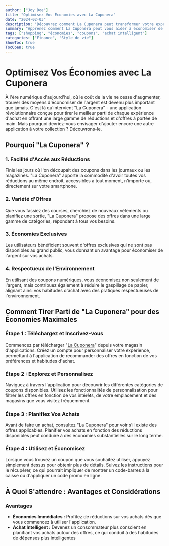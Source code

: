 ```yaml
---
author: ["Joy Doe"]
title: "Optimisez Vos Économies avec La Cuponera"
date: "2024-02-03"
description: "Découvrez comment La Cuponera peut transformer votre expérience de shopping en offrant un accès facile à une large gamme de réductions et d'offres."
summary: "Apprenez comment La Cuponera peut vous aider à économiser de l'argent sur vos achats quotidiens grâce à des coupons numériques et des offres exclusives."
tags: ["shopping", "économies", "coupons", "achat intelligent"]
categories: ["Finance", "Style de vie"]
ShowToc: true
TocOpen: true
---
```


# Optimisez Vos Économies avec La Cuponera

À l'ère numérique d'aujourd'hui, où le coût de la vie ne cesse d'augmenter, trouver des moyens d'économiser de l'argent est devenu plus important que jamais. C'est là qu'intervient "La Cuponera" - une application révolutionnaire conçue pour tirer le meilleur parti de chaque expérience d'achat en offrant une large gamme de réductions et d'offres à portée de main. Mais pourquoi devriez-vous envisager d'ajouter encore une autre application à votre collection ? Découvrons-le.

## Pourquoi "La Cuponera" ?

### 1. Facilité d'Accès aux Réductions
Finis les jours où l'on découpait des coupons dans les journaux ou les magazines. "La Cuponera" apporte la commodité d'avoir toutes vos réductions au même endroit, accessibles à tout moment, n'importe où, directement sur votre smartphone.

### 2. Variété d'Offres
Que vous fassiez des courses, cherchiez de nouveaux vêtements ou planifiez une sortie, "La Cuponera" propose des offres dans une large gamme de catégories, répondant à tous vos besoins.

### 3. Économies Exclusives
Les utilisateurs bénéficient souvent d'offres exclusives qui ne sont pas disponibles au grand public, vous donnant un avantage pour économiser de l'argent sur vos achats.

### 4. Respectueux de l'Environnement
En utilisant des coupons numériques, vous économisez non seulement de l'argent, mais contribuez également à réduire le gaspillage de papier, alignant ainsi vos habitudes d'achat avec des pratiques respectueuses de l'environnement.

## Comment Tirer Parti de "La Cuponera" pour des Économies Maximales

### Étape 1 : Téléchargez et Inscrivez-vous
Commencez par télécharger "[La Cuponera](https://lacuponera.es/)" depuis votre magasin d'applications. Créez un compte pour personnaliser votre expérience, permettant à l'application de recommander des offres en fonction de vos préférences et habitudes d'achat.

### Étape 2 : Explorez et Personnalisez
Naviguez à travers l'application pour découvrir les différentes catégories de coupons disponibles. Utilisez les fonctionnalités de personnalisation pour filtrer les offres en fonction de vos intérêts, de votre emplacement et des magasins que vous visitez fréquemment.

### Étape 3 : Planifiez Vos Achats
Avant de faire un achat, consultez "La Cuponera" pour voir s'il existe des offres applicables. Planifier vos achats en fonction des réductions disponibles peut conduire à des économies substantielles sur le long terme.

### Étape 4 : Utilisez et Économisez
Lorsque vous trouvez un coupon que vous souhaitez utiliser, appuyez simplement dessus pour obtenir plus de détails. Suivez les instructions pour le récupérer, ce qui pourrait impliquer de montrer un code-barres à la caisse ou d'appliquer un code promo en ligne.

## À Quoi S'attendre : Avantages et Considérations

### Avantages

- **Économies Immédiates :** Profitez de réductions sur vos achats dès que vous commencez à utiliser l'application.
- **Achat Intelligent :** Devenez un consommateur plus conscient en planifiant vos achats autour des offres, ce qui conduit à des habitudes de dépenses plus intelligentes